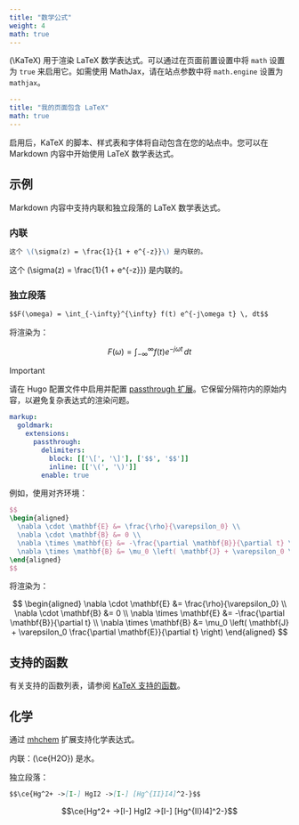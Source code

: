 ```yaml
---
title: "数学公式"
weight: 4
math: true
---
```


\(\KaTeX\) 用于渲染 LaTeX 数学表达式。可以通过在页面前置设置中将 `math` 设置为 `true` 来启用它。如需使用 MathJax，请在站点参数中将 `math.engine` 设置为 `mathjax`。

<!--more-->

```yaml {filename="page.md"}
---
title: "我的页面包含 LaTeX"
math: true
---

```

启用后，KaTeX 的脚本、样式表和字体将自动包含在您的站点中。您可以在 Markdown 内容中开始使用 LaTeX 数学表达式。

## 示例

Markdown 内容中支持内联和独立段落的 LaTeX 数学表达式。

### 内联

```markdown {filename="page.md"}
这个 \(\sigma(z) = \frac{1}{1 + e^{-z}}\) 是内联的。
```

这个 \(\sigma(z) = \frac{1}{1 + e^{-z}}\) 是内联的。

### 独立段落

```markdown {filename="page.md"}
$$F(\omega) = \int_{-\infty}^{\infty} f(t) e^{-j\omega t} \, dt$$
```

将渲染为：

$$F(\omega) = \int_{-\infty}^{\infty} f(t) e^{-j\omega t} \, dt$$

> [!IMPORTANT]
> 请在 Hugo 配置文件中启用并配置 [passthrough 扩展](https://gohugo.io/content-management/mathematics/)。它保留分隔符内的原始内容，以避免复杂表达式的渲染问题。

```yaml {filename="hugo.yaml"}
markup:
  goldmark:
    extensions:
      passthrough:
        delimiters:
          block: [['\[', '\]'], ['$$', '$$']]
          inline: [['\(', '\)']]
        enable: true
```

例如，使用对齐环境：

```latex {filename="page.md"}
$$
\begin{aligned}
  \nabla \cdot \mathbf{E} &= \frac{\rho}{\varepsilon_0} \\
  \nabla \cdot \mathbf{B} &= 0 \\
  \nabla \times \mathbf{E} &= -\frac{\partial \mathbf{B}}{\partial t} \\
  \nabla \times \mathbf{B} &= \mu_0 \left( \mathbf{J} + \varepsilon_0 \frac{\partial \mathbf{E}}{\partial t} \right)
\end{aligned}
$$
```

将渲染为：

$$
\begin{aligned}
  \nabla \cdot \mathbf{E} &= \frac{\rho}{\varepsilon_0} \\
  \nabla \cdot \mathbf{B} &= 0 \\
  \nabla \times \mathbf{E} &= -\frac{\partial \mathbf{B}}{\partial t} \\
  \nabla \times \mathbf{B} &= \mu_0 \left( \mathbf{J} + \varepsilon_0 \frac{\partial \mathbf{E}}{\partial t} \right)
\end{aligned}
$$

## 支持的函数

有关支持的函数列表，请参阅 [KaTeX 支持的函数](https://katex.org/docs/supported.html)。

## 化学

通过 [mhchem](https://mhchem.github.io/MathJax-mhchem/) 扩展支持化学表达式。

内联：\(\ce{H2O}\) 是水。

独立段落：

```markdown {filename="page.md"}
$$\ce{Hg^2+ ->[I-] HgI2 ->[I-] [Hg^{II}I4]^2-}$$
```

$$\ce{Hg^2+ ->[I-] HgI2 ->[I-] [Hg^{II}I4]^2-}$$
